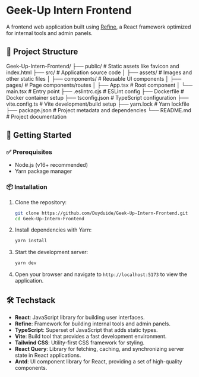 # Geek-Up Intern Frontend

A frontend web application built using [Refine](https://refine.dev/), a React framework optimized for internal tools and admin panels.

## 📁 Project Structure

Geek-Up-Intern-Frontend/
├── public/ # Static assets like favicon and index.html
├── src/ # Application source code
│ ├── assets/ # Images and other static files
│ ├── components/ # Reusable UI components
│ ├── pages/ # Page components/routes
│ ├── App.tsx # Root component
│ └── main.tsx # Entry point
├── .eslintrc.cjs # ESLint config
├── Dockerfile # Docker container setup
├── tsconfig.json # TypeScript configuration
├── vite.config.ts # Vite development/build setup
├── yarn.lock # Yarn lockfile
├── package.json # Project metadata and dependencies
└── README.md # Project documentation
## 🚀 Getting Started

### ✅ Prerequisites

- Node.js (v16+ recommended)
- Yarn package manager

### 📦 Installation

1. Clone the repository:

   ```bash
   git clone https://github.com/Duyduide/Geek-Up-Intern-Frontend.git
   cd Geek-Up-Intern-Frontend
    ```

2. Install dependencies with Yarn:
    ```bash
    yarn install
    ```
3. Start the development server:
    ```bash
    yarn dev
    ```
4. Open your browser and navigate to `http://localhost:5173` to view the application.

## 🛠️ Techstack
- **React**: JavaScript library for building user interfaces.
- **Refine**: Framework for building internal tools and admin panels.
- **TypeScript**: Superset of JavaScript that adds static types.
- **Vite**: Build tool that provides a fast development environment.
- **Tailwind CSS**: Utility-first CSS framework for styling.
- **React Query**: Library for fetching, caching, and synchronizing server state in React applications.
- **Antd**: UI component library for React, providing a set of high-quality components.
